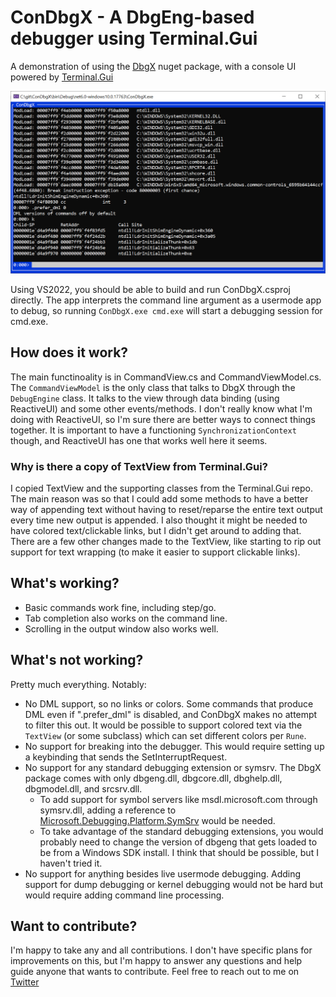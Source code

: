 # ConDbgX - A DbgEng-based debugger using Terminal.Gui

A demonstration of using the [DbgX](https://www.nuget.org/packages/Microsoft.Debugging.Platform.DbgX) nuget package, with a console UI powered by [Terminal.Gui](https://github.com/gui-cs/Terminal.Gui)

![Screenshot](docs/images/screenshot.png)

Using VS2022, you should be able to build and run ConDbgX.csproj directly. The app interprets the command line argument as a usermode app to debug, so running ```ConDbgX.exe cmd.exe``` will start a debugging session for cmd.exe.

## How does it work?

The main functinoality is in CommandView.cs and CommandViewModel.cs. The ```CommandViewModel``` is the only class that talks to DbgX through the ```DebugEngine``` class. It talks to the view through data binding (using ReactiveUI) and some other events/methods. I don't really know what I'm doing with ReactiveUI, so I'm sure there are better ways to connect things together. It is important to have a functioning ```SynchronizationContext``` though, and ReactiveUI has one that works well here it seems.

### Why is there a copy of TextView from Terminal.Gui?

I copied TextView and the supporting classes from the Terminal.Gui repo. The main reason was so that I could add some methods to have a better way of appending text without having to reset/reparse the entire text output every time new output is appended. I also thought it might be needed to have colored text/clickable links, but I didn't get around to adding that. There are a few other changes made to the TextView, like starting to rip out support for text wrapping (to make it easier to support clickable links).

## What's working?

* Basic commands work fine, including step/go.
* Tab completion also works on the command line.
* Scrolling in the output window also works well.

## What's not working?

Pretty much everything. Notably:

* No DML support, so no links or colors. Some commands that produce DML even if ".prefer_dml" is disabled, and ConDbgX makes no attempt to filter this out. It would be possible to support colored text via the ```TextView``` (or some subclass) which can set different colors per ```Rune```.
* No support for breaking into the debugger. This would require setting up a keybinding that sends the SetInterruptRequest.
* No support for any standard debugging extension or symsrv. The DbgX package comes with only dbgeng.dll, dbgcore.dll, dbghelp.dll, dbgmodel.dll, and srcsrv.dll.
  * To add support for symbol servers like msdl.microsoft.com through symsrv.dll, adding a reference to [Microsoft.Debugging.Platform.SymSrv](https://www.nuget.org/packages/Microsoft.Debugging.Platform.SymSrv) would be needed.
  * To take advantage of the standard debugging extensions, you would probably need to change the version of dbgeng that gets loaded to be from a Windows SDK install. I think that should be possible, but I haven't tried it.
* No support for anything besides live usermode debugging. Adding support for dump debugging or kernel debugging would not be hard but would require adding command line processing.

## Want to contribute?

I'm happy to take any and all contributions. I don't have specific plans for improvements on this, but I'm happy to answer any questions and help guide anyone that wants to contribute. Feel free to reach out to me on [Twitter](https://twitter.com/timmisiak)